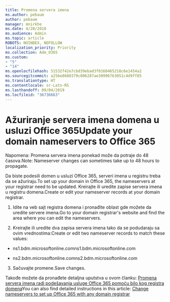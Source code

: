```yaml
---
title: Promena servera imena
ms.author: pebaum
author: pebaum
manager: mnirkhe
ms.date: 4/20/2018
ms.audience: Admin
ms.topic: article
ROBOTS: NOINDEX, NOFOLLOW
localization_priority: Priority
ms.collection: Adm_O365
ms.custom:
- "5"
- "14"
ms.openlocfilehash: 51532f42e7cbd39ebad3f0160465218c6e1454a2
ms.sourcegitcommit: a256e8680379c006287ae30996763051c4d9ff85
ms.translationtype: HT
ms.contentlocale: sr-Latn-RS
ms.lasthandoff: 09/04/2019
ms.locfileid: "36736663"
---
```

# <a name="update-your-domain-nameservers-to-office-365"></a><span data-ttu-id="fcc2d-102">Ažuriranje servera imena domena u usluzi Office 365</span><span class="sxs-lookup"><span data-stu-id="fcc2d-102">Update your domain nameservers to Office 365</span></span>

<span data-ttu-id="fcc2d-103">Napomena: Promena servera imena ponekad može da potraje do 48 časova.</span><span class="sxs-lookup"><span data-stu-id="fcc2d-103">Note: Nameserver changes can sometimes take up to 48 hours to propagate.</span></span>
  
<span data-ttu-id="fcc2d-104">Da biste podesili domen u usluzi Office 365, serveri imena u registru treba da se ažuriraju.</span><span class="sxs-lookup"><span data-stu-id="fcc2d-104">To set up your domain in Office 365, the nameservers at your registrar need to be updated.</span></span> <span data-ttu-id="fcc2d-105">Kreirajte ili uredite zapise servera imena u registru domena.</span><span class="sxs-lookup"><span data-stu-id="fcc2d-105">Create or edit your nameserver records at your domain registrar.</span></span>
  
1. <span data-ttu-id="fcc2d-106">Idite na veb sajt registra domena i pronađite oblast gde možete da uredite servere imena.</span><span class="sxs-lookup"><span data-stu-id="fcc2d-106">Go to your domain registrar's website and find the area where you can edit the nameservers.</span></span>
  
2. <span data-ttu-id="fcc2d-107">Kreirajte ili uredite dva zapisa servera imena tako da se podudaraju sa ovim vrednostima:</span><span class="sxs-lookup"><span data-stu-id="fcc2d-107">Create or edit two nameserver records to match these values:</span></span>

  - <span data-ttu-id="fcc2d-108">ns1.bdm.microsoftonline.com</span><span class="sxs-lookup"><span data-stu-id="fcc2d-108">ns1.bdm.microsoftonline.com</span></span>

  - <span data-ttu-id="fcc2d-109">ns2.bdm.microsoftonline.com</span><span class="sxs-lookup"><span data-stu-id="fcc2d-109">ns2.bdm.microsoftonline.com</span></span>

3. <span data-ttu-id="fcc2d-110">Sačuvajte promene.</span><span class="sxs-lookup"><span data-stu-id="fcc2d-110">Save changes.</span></span>

<span data-ttu-id="fcc2d-111">Takođe možete da pronađete detaljna uputstva u ovom članku: [Promena servera imena radi podešavanja usluge Office 365 pomoću bilo kog registra domena](https://docs.microsoft.com//office365/admin/get-help-with-domains/change-nameservers-at-any-domain-registrar)</span><span class="sxs-lookup"><span data-stu-id="fcc2d-111">You can also find detailed instructions in this article: [Change nameservers to set up Office 365 with any domain registrar](https://docs.microsoft.com//office365/admin/get-help-with-domains/change-nameservers-at-any-domain-registrar)</span></span>
  
